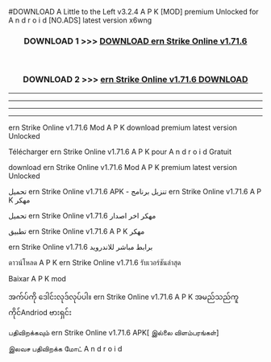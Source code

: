 #DOWNLOAD A Little to the Left v3.2.4 A P K [MOD] premium Unlocked for A n d r o i d [NO.ADS] latest version x6wng 



<div align="center">

<h3>DOWNLOAD 1 >>> <a href="https://downloadmod1.web.app/?judul=ern Strike Online v1.71.6">DOWNLOAD ern Strike Online v1.71.6</a></h3><br>

<h3>DOWNLOAD 2 >>> <a href="https://downloadmod1.web.app/?judul=ern Strike Online v1.71.6">ern Strike Online v1.71.6 DOWNLOAD </a></h3>

</div>


----------------------------------------------------------

----------------------------------------------------------

----------------------------------------------------------

----------------------------------------------------------


ern Strike Online v1.71.6 Mod A P K download premium latest version Unlocked

Télécharger ern Strike Online v1.71.6 A P K pour A n d r o i d Gratuit

download ern Strike Online v1.71.6 Mod A P K premium latest version Unlocked

تحميل ern Strike Online v1.71.6 APK - تنزيل برنامج ern Strike Online v1.71.6 A P K مهكر

تحميل ern Strike Online v1.71.6 مهكر اخر اصدار

تطبيق ern Strike Online v1.71.6 A P K مهكر

ern Strike Online v1.71.6 برابط مباشر للاندرويد

ดาวน์โหลด A P K ern Strike Online v1.71.6 รับเวอร์ชันล่าสุด

Baixar A P K mod

အက်ပ်ကို ဒေါင်းလုဒ်လုပ်ပါ။ ern Strike Online v1.71.6 A P K အမည်သည်ကူကိုင်Andriod ဗားရှင်း

பதிவிறக்கவும் ern Strike Online v1.71.6 APK[ இல்லை விளம்பரங்கள்] 
 
இலவச பதிவிறக்க மோட் A n d r o i d



